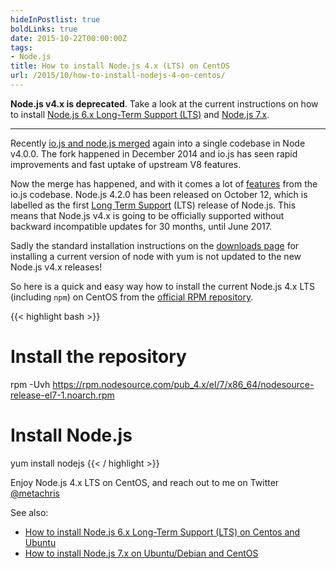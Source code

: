 ```yaml
---
hideInPostlist: true
boldLinks: true
date: 2015-10-22T00:00:00Z
tags:
- Node.js
title: How to install Node.js 4.x (LTS) on CentOS
url: /2015/10/how-to-install-nodejs-4-on-centos/
---
```


**Node.js v4.x is deprecated**. Take a look at the current instructions on how to install [Node.js 6.x Long-Term Support (LTS)](/2017/01/how-to-install-nodejs-6-lts-on-ubuntu-and-centos/) and [Node.js 7.x](/2017/01/how-to-install-nodejs-7-on-ubuntu-and-centos/).

<hr class="spaced">

Recently [io.js and node.js merged](https://nodejs.org/en/blog/announcements/foundation-v4-announce/) again into a single codebase in Node v4.0.0.
The fork happened in December 2014 and io.js has seen rapid improvements and fast uptake of upstream V8 features.

Now the merge has happened, and with it comes a lot of [features](https://nodejs.org/en/blog/release/v4.0.0/#notable-changes) from the io.js codebase.
Node.js 4.2.0 has been released on October 12, which is labelled as the first [Long Term Support](https://github.comnodejs/LTS) (LTS) release of Node.js. This means that Node.js v4.x is going to be officially supported without backward incompatible updates for 30 months, until June 2017.

Sadly the standard installation instructions on the [downloads page](https://nodejs.org/en/download/) for installing a current version of node with yum is not updated to the new Node.js v4.x releases!

So here is a quick and easy way how to install the current Node.js 4.x LTS (including `npm`) on CentOS from the [official RPM repository](https://rpm.nodesource.com/pub_4.x/el/7/x86_64/).

{{< highlight bash >}}
# Install the repository
rpm -Uvh https://rpm.nodesource.com/pub_4.x/el/7/x86_64/nodesource-release-el7-1.noarch.rpm

# Install Node.js
yum install nodejs
{{< / highlight >}}

Enjoy Node.js 4.x LTS on CentOS, and reach out to me on Twitter [@metachris](https://twitter.com/metachris)

See also:

* [How to install Node.js 6.x Long-Term Support (LTS) on Centos and Ubuntu](/2017/01/how-to-install-nodejs-6-lts-on-ubuntu-and-centos/)
* [How to install Node.js 7.x on Ubuntu/Debian and CentOS](/2017/01/how-to-install-nodejs-7-on-ubuntu-and-centos/)
